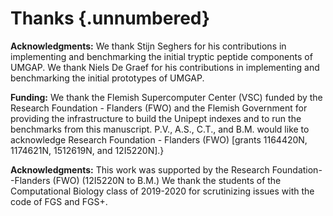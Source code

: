# Thanks {.unnumbered}

<!-- TODO dankwoord -->

**Acknowledgments:** We thank Stijn Seghers for his contributions in
implementing and benchmarking the initial tryptic peptide components of
UMGAP. We thank Niels De Graef for his contributions in implementing and
benchmarking the initial prototypes of UMGAP.

**Funding:** We thank the Flemish Supercomputer Center (VSC) funded by the
Research Foundation - Flanders (FWO) and the Flemish Government for
providing the infrastructure to build the Unipept indexes and to run the
benchmarks from this manuscript. P.V., A.S., C.T., and B.M. would like
to acknowledge Research Foundation - Flanders (FWO) [grants 1164420N,
1174621N, 1512619N, and 12I5220N].}

**Acknowledgments:** This work was supported by the Research
Foundation--Flanders (FWO) (12I5220N to B.M.) We thank the students of
the Computational Biology class of 2019-2020 for scrutinizing issues
with the code of FGS and FGS+.
